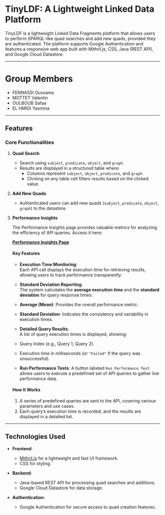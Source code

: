 # TinyLDF: A Lightweight Linked Data Platform

TinyLDF is a lightweight Linked Data Fragments platform that allows users to perform SPARQL-like quad searches and add new quads, provided they are authenticated. The platform supports Google Authentication and features a responsive web app built with Mithril.js, CSS, Java (REST API), and Google Cloud Datastore.

---

# Group Members
   - FENNASSI Oussama
   - MOTTET Valentin
   - OULBOUB Safaa
   - EL HMIDI Yasmina

---

## Features

### Core Functionalities
1. **Quad Search**
   - Search using `subject`, `predicate`, `object`, and `graph`.
   - Results are displayed in a structured table where:
     - Columns represent `subject`, `object`, `predicate`, and `graph`.
     - Clicking on any table cell filters results based on the clicked value.

2. **Add New Quads**
   - Authenticated users can add new quads (`subject`, `predicate`, `object`, `graph`) to the datastore.

3. **Performance Insights**
 
   The Performance Insights page provides valuable metrics for analyzing the efficiency of API queries. Access it here:

   **[Performance Insights Page](https://tinyldf.ey.r.appspot.com/performance.html)**

   #### **Key Features**
   - **Execution Time Monitoring**:  
   Each API call displays the execution time for retrieving results, allowing users to track performance transparently.

   - **Standard Deviation Reporting**:  
   The system calculates the **average execution time** and the **standard deviation** for query response times:
   - **Average (Mean)**: Provides the overall performance metric.
   - **Standard Deviation**: Indicates the consistency and variability in execution times.

   - **Detailed Query Results**:  
   A list of query execution times is displayed, showing:
   - Query Index (e.g., Query 1, Query 2).
   - Execution time in milliseconds (or `"Failed"` if the query was unsuccessful).

   - **Run Performance Tests**:
   A button labeled `Run Performance Test` allows users to execute a predefined set of API queries to gather live performance data.

   #### **How It Works**
   1. A series of predefined queries are sent to the API, covering various parameters and use cases.
   2. Each query’s execution time is recorded, and the results are displayed in a detailed list.

---

## Technologies Used

- **Frontend**: 
  - [Mithril.js](https://mithril.js.org/) for a lightweight and fast UI framework.
  - CSS for styling.

- **Backend**: 
  - Java-based REST API for processing quad searches and additions.
  - Google Cloud Datastore for data storage.

- **Authentication**:
  - Google Authentication for secure access to quad creation features.
